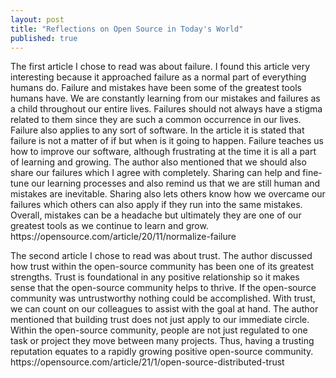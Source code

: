 ```yaml
---
layout: post
title: "Reflections on Open Source in Today's World"
published: true
---
```


<p>The first article I chose to read was about failure. I found this article very interesting because it approached failure as a normal part of everything humans do. Failure and mistakes have been some of the greatest tools humans have. We are constantly learning from our mistakes and failures as a child throughout our entire lives. Failures should not always have a stigma related to them since they are such a common occurrence in our lives. 
Failure also applies to any sort of software. In the article it is stated that failure is not a matter of if but when is it going to happen. Failure teaches us how to improve our software, although frustrating at the time it is all a part of learning and growing. The author also mentioned that we should also share our failures which I agree with completely. Sharing can help and fine-tune our learning processes and also remind us that we are still human and mistakes are inevitable. Sharing also lets others know how we overcame our failures which others can also apply if they run into the same mistakes. 
Overall, mistakes can be a headache but ultimately they are one of our greatest tools as we continue to learn and grow. 
https://opensource.com/article/20/11/normalize-failure<p/>

<p>The second article I chose to read was about trust. The author discussed how trust within the open-source community has been one of its greatest strengths. Trust is foundational in any positive relationship so it makes sense that the open-source community helps to thrive. If the open-source community was untrustworthy nothing could be accomplished. With trust, we can count on our colleagues to assist with the goal at hand. The author mentioned that building trust does not just apply to our immediate circle. Within the open-source community, people are not just regulated to one task or project they move between many projects. Thus, having a trusting reputation equates to a rapidly growing positive open-source community. 
https://opensource.com/article/21/1/open-source-distributed-trust<p/>
